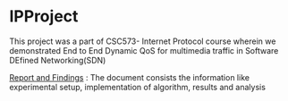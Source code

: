 # IPProject
This project was a part of CSC573- Internet Protocol course wherein we demonstrated End to End Dynamic QoS for multimedia traffic in Software DEfined Networking(SDN)


[Report and Findings](https://github.com/cfernan3/IPProject/blob/master/Final%20Report.pdf) : The document consists the information like experimental setup, implementation of algorithm, results and analysis 
